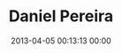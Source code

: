 ---
title: "Daniel Pereira"
date: 2013-04-05 00:13:13 00:00
permalink: /handprint
twitter: ""
likes: [1650]
id: 1913
gravatar: "http://www.gravatar.com/avatar/35fbb7dbee67a8d73605c632c5614e67"
---